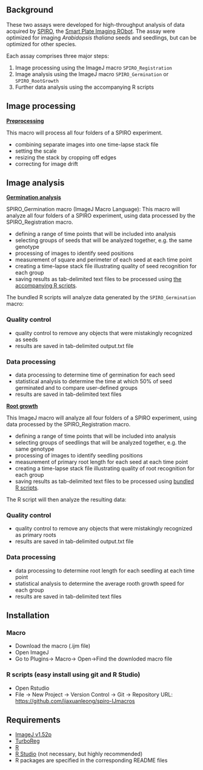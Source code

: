 ## Background

These two assays were developed for high-throughput analysis of data acquired by [SPIRO](https://www.alyonaminina.org/spiro), the [Smart Plate Imaging RObot](https://github.com/jonasoh/spiro). The assay were optimized for imaging <i>Arabidopsis thaliana</i> seeds and seedlings, but can be optimized for other species. 

Each assay comprises three major steps:
1. Image processing using the ImageJ macro `SPIRO_Registration`
2. Image analysis using the ImageJ macro `SPIRO_Germination` or `SPIRO_RootGrowth`
3. Further data analysis using the accompanying R scripts

## Image processing

[**Preprocessing**](https://github.com/jiaxuanleong/spiro-IJmacros/tree/master/preprocessing)

This macro will process all four folders of a SPIRO experiment.

- combining separate images into one time-lapse stack file
- setting the scale
- resizing the stack by cropping off edges
- correcting for image drift

## Image analysis

[**Germination analysis**](https://github.com/jiaxuanleong/spiro-IJmacros/tree/master/germination)

SPIRO_Germination macro (ImageJ Macro Language):
This macro will analyze all four folders of a SPIRO experiment, using data processed by the SPIRO_Registration macro.

- defining a range of time points that will be included into analysis
- selecting groups of seeds that will be analyzed together, e.g. the same genotype
- processing of images to identify seed positions 
- measurement of square and perimeter of each seed at each time point
- creating a time-lapse stack file illustrating quality of seed recognition for each group
- saving results as tab-delimited text files to be processed using [the accompanying R scripts](https://github.com/jiaxuanleong/spiro-IJmacros/tree/master/germination).

The bundled R scripts will analyze data generated by the `SPIRO_Germination` macro:

### Quality control
- quality control to remove any objects that were mistakingly recognized as seeds
- results are saved in tab-delimited output.txt file

### Data processing
- data processing to determine time of germination for each seed
- statistical analysis to determine the time at which 50% of seed germinated and to compare user-defined groups
- results are saved in tab-delimited text files

[**Root growth**](https://github.com/jiaxuanleong/spiro-IJmacros/tree/master/rootgrowth)

This ImageJ macro will analyze all four folders of a SPIRO experiment, using data processed by the SPIRO_Registration macro.

- defining a range of time points that will be included into analysis
- selecting groups of seedlings that will be analyzed together, e.g. the same genotype
- processing of images to identify seedling positions 
- measurement of primary root length for each seed at each time point
- creating a time-lapse stack file illustrating quality of root recognition for each group
- saving results as tab-delimited text files to be processed using [bundled R scripts](https://github.com/jiaxuanleong/spiro-IJmacros/tree/master/rootgrowth).

The R script will then analyze the resulting data:

### Quality control
- quality control to remove any objects that were mistakingly recognized as primary roots
- results are saved in tab-delimited output.txt file

### Data processing
- data processing to determine root length for each seedling at each time point
- statistical analysis to determine the average rooth growth speed for each group
- results are saved in tab-delimited text files

## Installation

### Macro
- Download the macro (.ijm file)
- Open ImageJ
- Go to Plugins-> Macro-> Open->Find the downloded macro file

### R scripts (easy install using git and R Studio)
- Open Rstudio
- File -> New Project -> Version Control -> Git -> Repository URL: https://github.com/jiaxuanleong/spiro-IJmacros 

## Requirements

- [ImageJ v1.52p](https://imagej.net/Fiji/Downloads)
- [TurboReg](http://bigwww.epfl.ch/thevenaz/turboreg/)
- [R](https://www.r-project.org/)
- [R Studio](https://www.rstudio.com/) (not necessary, but highly recommended)
- R packages are specified in the corresponding README files

